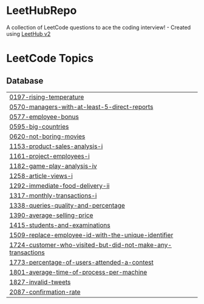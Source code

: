 # LeetHubRepo
A collection of LeetCode questions to ace the coding interview! - Created using [LeetHub v2](https://github.com/arunbhardwaj/LeetHub-2.0)

<!---LeetCode Topics Start-->
# LeetCode Topics
## Database
|  |
| ------- |
| [0197-rising-temperature](https://github.com/Ayumudayo/LeetHubRepo/tree/master/0197-rising-temperature) |
| [0570-managers-with-at-least-5-direct-reports](https://github.com/Ayumudayo/LeetHubRepo/tree/master/0570-managers-with-at-least-5-direct-reports) |
| [0577-employee-bonus](https://github.com/Ayumudayo/LeetHubRepo/tree/master/0577-employee-bonus) |
| [0595-big-countries](https://github.com/Ayumudayo/LeetHubRepo/tree/master/0595-big-countries) |
| [0620-not-boring-movies](https://github.com/Ayumudayo/LeetHubRepo/tree/master/0620-not-boring-movies) |
| [1153-product-sales-analysis-i](https://github.com/Ayumudayo/LeetHubRepo/tree/master/1153-product-sales-analysis-i) |
| [1161-project-employees-i](https://github.com/Ayumudayo/LeetHubRepo/tree/master/1161-project-employees-i) |
| [1182-game-play-analysis-iv](https://github.com/Ayumudayo/LeetHubRepo/tree/master/1182-game-play-analysis-iv) |
| [1258-article-views-i](https://github.com/Ayumudayo/LeetHubRepo/tree/master/1258-article-views-i) |
| [1292-immediate-food-delivery-ii](https://github.com/Ayumudayo/LeetHubRepo/tree/master/1292-immediate-food-delivery-ii) |
| [1317-monthly-transactions-i](https://github.com/Ayumudayo/LeetHubRepo/tree/master/1317-monthly-transactions-i) |
| [1338-queries-quality-and-percentage](https://github.com/Ayumudayo/LeetHubRepo/tree/master/1338-queries-quality-and-percentage) |
| [1390-average-selling-price](https://github.com/Ayumudayo/LeetHubRepo/tree/master/1390-average-selling-price) |
| [1415-students-and-examinations](https://github.com/Ayumudayo/LeetHubRepo/tree/master/1415-students-and-examinations) |
| [1509-replace-employee-id-with-the-unique-identifier](https://github.com/Ayumudayo/LeetHubRepo/tree/master/1509-replace-employee-id-with-the-unique-identifier) |
| [1724-customer-who-visited-but-did-not-make-any-transactions](https://github.com/Ayumudayo/LeetHubRepo/tree/master/1724-customer-who-visited-but-did-not-make-any-transactions) |
| [1773-percentage-of-users-attended-a-contest](https://github.com/Ayumudayo/LeetHubRepo/tree/master/1773-percentage-of-users-attended-a-contest) |
| [1801-average-time-of-process-per-machine](https://github.com/Ayumudayo/LeetHubRepo/tree/master/1801-average-time-of-process-per-machine) |
| [1827-invalid-tweets](https://github.com/Ayumudayo/LeetHubRepo/tree/master/1827-invalid-tweets) |
| [2087-confirmation-rate](https://github.com/Ayumudayo/LeetHubRepo/tree/master/2087-confirmation-rate) |
<!---LeetCode Topics End-->